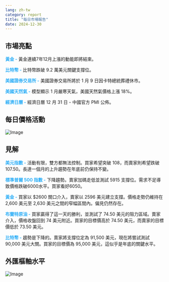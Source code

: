 ```yaml
---
lang: zh-tw
category: report
title: "每日市場報告"
date: 2024-12-30
---
```



<h2>市場亮點</h2>
<strong style="color: #2caef7;">黃金 -</strong> 黃金連續7年12月上漲的動能即將結束。

<strong style="color: #2caef7;">比特幣 -</strong> 比特幣跌破 9.2 萬美元關鍵支撐位。

<strong style="color: #2caef7;">美國證券交易所 -</strong> 美國證券交易所將於 1 月 9 日因卡特總統葬禮休市。

<strong style="color: #2caef7;">美國天然氣 -</strong> 模型顯示 1 月嚴寒天氣，美國天然氣價格上漲 18%。

<strong style="color: #2caef7;">經濟日曆 -</strong> 經濟日曆 12 月 31 日 - 中國官方 PMI 公佈。



<h2>每日價格活動</h2>
<img src="https://markleighedu.github.io/img/Dec-2024/30-Dec-2024/price.jpg" alt="Image"/>

<h2>見解</h2>
<strong style="color: #2caef7;">美元指數 -</strong> 活動有限，雙方都無法控制。買家希望突破 108，而賣家則希望跌破 107.50。長達一個月的上升趨勢在年底前仍保持不變。

<strong style="color: #2caef7;">標準普爾 500 指數 -</strong> 下降趨勢。賣家加碼走低並測試 5915 支撐位。需求不足導致價格跌破6000水平。買家看好6050。

<strong style="color: #2caef7;">黃金 -</strong> 買家以 $2600 關口介入，賣家以 2596 美元建立支撐。價格走勢仍維持在 2,600 美元至 2,630 美元之間的窄幅區間內。偏見仍然存在。

<strong style="color: #2caef7;">布蘭特原油 -</strong> 買家贏得了這一天的勝利，並測試了 74.50 美元的阻力區域。賣家介入，價格收盤回到 74 美元附近。買家的目標價高於 74.50 美元，而賣家的目標價低於 73.50 美元。

<strong style="color: #2caef7;">比特幣 -</strong> 趨勢是下降的。賣家將支撐位定為 91,500 美元，現在將嘗試測試 90,000 美元大關。買家的目標價為 95,000 美元，這似乎是年底的關鍵水平。



<h2>外匯樞軸水平</h2>
<img src="https://markleighedu.github.io/img/Dec-2024/30-Dec-2024/pivot.jpg" alt="Image"/>
